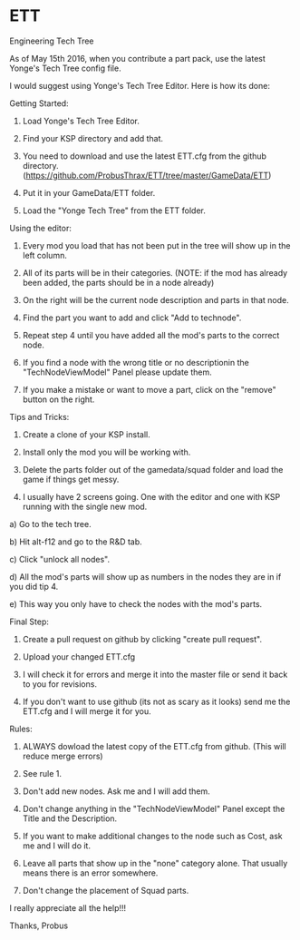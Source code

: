 # ETT
Engineering Tech Tree

As of May 15th 2016, when you contribute a part pack, use the latest Yonge's Tech Tree config file.  

I would suggest using Yonge's Tech Tree Editor.  Here is how its done:


Getting Started:

1. Load Yonge's Tech Tree Editor.

2. Find your KSP directory and add that.

3. You need to download and use the latest ETT.cfg from the github directory. (https://github.com/ProbusThrax/ETT/tree/master/GameData/ETT)

4. Put it in your GameData/ETT folder.

5. Load the "Yonge Tech Tree" from the ETT folder.


Using the editor:

1. Every mod you load that has not been put in the tree will show up in the left column.

2. All of its parts will be in their categories. (NOTE: if the mod has already been added, the parts should be in a node already)

3. On the right will be the current node description and parts in that node.

4. Find the part you want to add and click "Add to technode".

5. Repeat step 4 until you have added all the mod's parts to the correct node.

6. If you find a node with the wrong title or no descriptionin the "TechNodeViewModel" Panel please update them.

7. If you make a mistake or want to move a part, click on the "remove" button on the right.


Tips and Tricks:

1. Create a clone of your KSP install.

2. Install only the mod you will be working with.

3. Delete the parts folder out of the gamedata/squad folder and load the game if things get messy.

4. I usually have 2 screens going.  One with the editor and one with KSP running with the single new mod.

  a) Go to the tech tree.

  b) Hit alt-f12 and go to the R&D tab.

  c) Click "unlock all nodes".

  d) All the mod's parts will show up as numbers in the nodes they are in if you did tip 4.

  e) This way you only have to check the nodes with the mod's parts.


Final Step:

1. Create a pull request on github by clicking "create pull request".

2. Upload your changed ETT.cfg

3. I will check it for errors and merge it into the master file or send it back to you for revisions.

4. If you don't want to use github (its not as scary as it looks) send me the ETT.cfg and I will merge it for you.


Rules:

1. ALWAYS dowload the latest copy of the ETT.cfg from github. (This will reduce merge errors)

2. See rule 1.

3. Don't add new nodes.  Ask me and I will add them.

4. Don't change anything in the "TechNodeViewModel" Panel except the Title and the Description.

5. If you want to make additional changes to the node such as Cost, ask me and I will do it.

6. Leave all parts that show up in the "none" category alone.  That usually means there is an error somewhere.

7. Don't change the placement of Squad parts.


I really appreciate all the help!!!

Thanks,
  Probus
